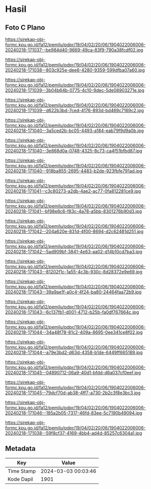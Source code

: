 # Hasil

## Foto C Plano

https://sirekap-obj-formc.kpu.go.id/fa12/pemilu/pdpr/19/04/02/20/06/1904022006006-20240218-171037--be984d40-9669-49ca-83f9-790a38fcdf02.jpg

https://sirekap-obj-formc.kpu.go.id/fa12/pemilu/pdpr/19/04/02/20/06/1904022006006-20240218-171038--803c925e-dee6-4280-9359-599dfba07a60.jpg

https://sirekap-obj-formc.kpu.go.id/fa12/pemilu/pdpr/19/04/02/20/06/1904022006006-20240218-171039--3b04b64b-0775-4c10-9dec-5de08903271e.jpg

https://sirekap-obj-formc.kpu.go.id/fa12/pemilu/pdpr/19/04/02/20/06/1904022006006-20240218-171039--d622b3bd-7ced-4176-893d-bd469c7169c2.jpg

https://sirekap-obj-formc.kpu.go.id/fa12/pemilu/pdpr/19/04/02/20/06/1904022006006-20240218-171040--3a5ced2b-bc05-4493-a184-eab79f9d9a0b.jpg

https://sirekap-obj-formc.kpu.go.id/fa12/pemilu/pdpr/19/04/02/20/06/1904022006006-20240218-171040--3e868d0a-0748-4325-8c73-ca4f51bfbd87.jpg

https://sirekap-obj-formc.kpu.go.id/fa12/pemilu/pdpr/19/04/02/20/06/1904022006006-20240218-171040--918ba855-2695-4483-b2de-923fbfe791ad.jpg

https://sirekap-obj-formc.kpu.go.id/fa12/pemilu/pdpr/19/04/02/20/06/1904022006006-20240218-171041--c3c80273-a2db-4ae2-ac77-0fa812281ce9.jpg

https://sirekap-obj-formc.kpu.go.id/fa12/pemilu/pdpr/19/04/02/20/06/1904022006006-20240218-171041--bf98e8c6-f83c-4a78-a5bb-8301276b90d3.jpg

https://sirekap-obj-formc.kpu.go.id/fa12/pemilu/pdpr/19/04/02/20/06/1904022006006-20240218-171042--204a620e-831d-4f00-8694-d2c62481d251.jpg

https://sirekap-obj-formc.kpu.go.id/fa12/pemilu/pdpr/19/04/02/20/06/1904022006006-20240218-171042--5ad909bf-3841-4e63-aa02-d14b10cd7ba3.jpg

https://sirekap-obj-formc.kpu.go.id/fa12/pemilu/pdpr/19/04/02/20/06/1904022006006-20240218-171043--81202f1c-1a55-4c3b-930c-8d28372e9e69.jpg

https://sirekap-obj-formc.kpu.go.id/fa12/pemilu/pdpr/19/04/02/20/06/1904022006006-20240218-171043--39a9ae1f-a0c4-4f24-ba80-24464faa72b9.jpg

https://sirekap-obj-formc.kpu.go.id/fa12/pemilu/pdpr/19/04/02/20/06/1904022006006-20240218-171043--6c137fb1-d001-4712-b25b-fa0df767664c.jpg

https://sirekap-obj-formc.kpu.go.id/fa12/pemilu/pdpr/19/04/02/20/06/1904022006006-20240218-171044--34a48f78-81c2-409a-8695-0ee341ce8f02.jpg

https://sirekap-obj-formc.kpu.go.id/fa12/pemilu/pdpr/19/04/02/20/06/1904022006006-20240218-171044--a79e3bd2-d63d-4358-b1de-6449ff665189.jpg

https://sirekap-obj-formc.kpu.go.id/fa12/pemilu/pdpr/19/04/02/20/06/1904022006006-20240218-171045--04890712-06a9-40d1-bfdd-d6a037cf0eef.jpg

https://sirekap-obj-formc.kpu.go.id/fa12/pemilu/pdpr/19/04/02/20/06/1904022006006-20240218-171045--79dcf70d-ab38-4ff7-a730-2b2c3f8e3bc3.jpg

https://sirekap-obj-formc.kpu.go.id/fa12/pemilu/pdpr/19/04/02/20/06/1904022006006-20240218-171046--185a2b05-7317-46fd-83ee-5c7190b49094.jpg

https://sirekap-obj-formc.kpu.go.id/fa12/pemilu/pdpr/19/04/02/20/06/1904022006006-20240218-171038--59f8cf37-4169-4bb4-ad4d-85257c6304a1.jpg


## Metadata

| Key        | Value               |
| ---------- | ------------------- |
| Time Stamp | 2024-03-03 00:03:46 |
| Kode Dapil | 1901                |




